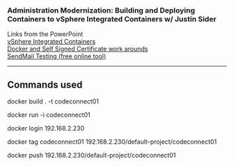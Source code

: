 ### **Administration Modernization: Building and Deploying Containers to vSphere Integrated Containers w/ Justin Sider**

<div class="session-wrapper">
Links from the PowerPoint
<br>
<a title="vSphere Integrated Containers" href="https://vmware.github.io/vic-product/assets/files/html/1.5/" target="_blank" rel="nofollow">vSphere Integrated Containers</a>
<br> 
<a title="Docker and Self Signed Certificate work arounds" href="https://docs.docker.com/registry/insecure/#use-self-signed-certificates" target="_blank" rel="nofollow">Docker and Self Signed Certificate work arounds</a>
<br> 
<a title="SendMail Testing (free online tool)" href="https://blog.mailtrap.io/powershell-send-email/" target="_blank" rel="nofollow">SendMail Testing (free online tool)</a>
<br> 

<hr/>

<p>

## **Commands used**

docker build . -t codeconnect01

docker run -i codeconnect01

docker login 192.168.2.230

docker tag codeconnect01 192.168.2.230/default-project/codeconnect01

docker push 192.168.2.230/default-project/codeconnect01
